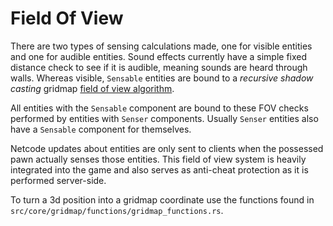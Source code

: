 # Field Of View

There are two types of sensing calculations made, one for visible entities and one for audible entities. Sound effects currently have a simple fixed distance check to see if it is audible, meaning sounds are heard through walls. Whereas visible, `Sensable` entities are bound to a *recursive shadow casting* gridmap [field of view algorithm](https://github.com/starwolfy/doryen-fov). 

All entities with the `Sensable` component are bound to these FOV checks performed by entities with `Senser` components. Usually `Senser` entities also have a `Sensable` component for themselves.

Netcode updates about entities are only sent to clients when the possessed pawn actually senses those entities. This field of view system is heavily integrated into the game and also serves as anti-cheat protection as it is performed server-side.

To turn a 3d position into a gridmap coordinate use the functions found in `src/core/gridmap/functions/gridmap_functions.rs`.
